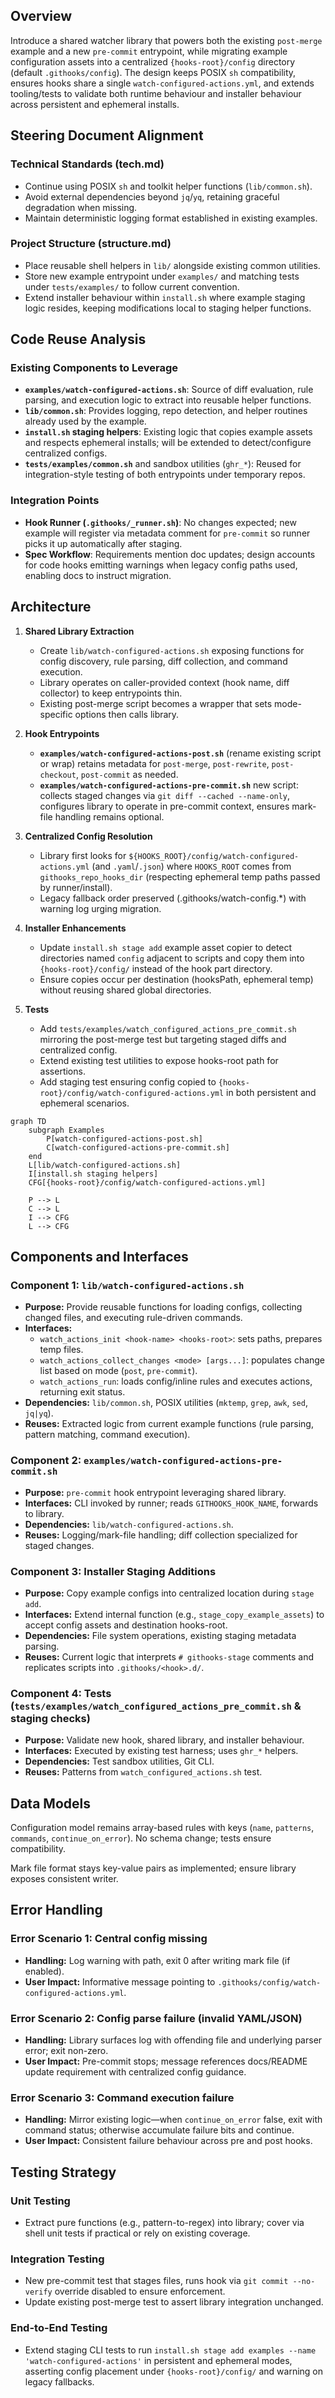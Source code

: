 ## Overview

Introduce a shared watcher library that powers both the existing `post-merge` example and a new `pre-commit` entrypoint, while migrating example configuration assets into a centralized `{hooks-root}/config` directory (default `.githooks/config`). The design keeps POSIX `sh` compatibility, ensures hooks share a single `watch-configured-actions.yml`, and extends tooling/tests to validate both runtime behaviour and installer behaviour across persistent and ephemeral installs.

## Steering Document Alignment

### Technical Standards (tech.md)
- Continue using POSIX `sh` and toolkit helper functions (`lib/common.sh`).
- Avoid external dependencies beyond `jq`/`yq`, retaining graceful degradation when missing.
- Maintain deterministic logging format established in existing examples.

### Project Structure (structure.md)
- Place reusable shell helpers in `lib/` alongside existing common utilities.
- Store new example entrypoint under `examples/` and matching tests under `tests/examples/` to follow current convention.
- Extend installer behaviour within `install.sh` where example staging logic resides, keeping modifications local to staging helper functions.

## Code Reuse Analysis

### Existing Components to Leverage
- **`examples/watch-configured-actions.sh`**: Source of diff evaluation, rule parsing, and execution logic to extract into reusable helper functions.
- **`lib/common.sh`**: Provides logging, repo detection, and helper routines already used by the example.
- **`install.sh` staging helpers**: Existing logic that copies example assets and respects ephemeral installs; will be extended to detect/configure centralized configs.
- **`tests/examples/common.sh`** and sandbox utilities (`ghr_*`): Reused for integration-style testing of both entrypoints under temporary repos.

### Integration Points
- **Hook Runner (`.githooks/_runner.sh`)**: No changes expected; new example will register via metadata comment for `pre-commit` so runner picks it up automatically after staging.
- **Spec Workflow**: Requirements mention doc updates; design accounts for code hooks emitting warnings when legacy config paths used, enabling docs to instruct migration.

## Architecture

1. **Shared Library Extraction**
   - Create `lib/watch-configured-actions.sh` exposing functions for config discovery, rule parsing, diff collection, and command execution.
   - Library operates on caller-provided context (hook name, diff collector) to keep entrypoints thin.
   - Existing post-merge script becomes a wrapper that sets mode-specific options then calls library.

2. **Hook Entrypoints**
   - **`examples/watch-configured-actions-post.sh`** (rename existing script or wrap) retains metadata for `post-merge`, `post-rewrite`, `post-checkout`, `post-commit` as needed.
   - **`examples/watch-configured-actions-pre-commit.sh`** new script: collects staged changes via `git diff --cached --name-only`, configures library to operate in pre-commit context, ensures mark-file handling remains optional.

3. **Centralized Config Resolution**
   - Library first looks for `${HOOKS_ROOT}/config/watch-configured-actions.yml` (and `.yaml`/`.json`) where `HOOKS_ROOT` comes from `githooks_repo_hooks_dir` (respecting ephemeral temp paths passed by runner/install).
   - Legacy fallback order preserved (.githooks/watch-config.*) with warning log urging migration.

4. **Installer Enhancements**
   - Update `install.sh stage add` example asset copier to detect directories named `config` adjacent to scripts and copy them into `{hooks-root}/config/` instead of the hook part directory.
   - Ensure copies occur per destination (hooksPath, ephemeral temp) without reusing shared global directories.

5. **Tests**
   - Add `tests/examples/watch_configured_actions_pre_commit.sh` mirroring the post-merge test but targeting staged diffs and centralized config.
   - Extend existing test utilities to expose hooks-root path for assertions.
   - Add staging test ensuring config copied to `{hooks-root}/config/watch-configured-actions.yml` in both persistent and ephemeral scenarios.

```mermaid
graph TD
    subgraph Examples
        P[watch-configured-actions-post.sh]
        C[watch-configured-actions-pre-commit.sh]
    end
    L[lib/watch-configured-actions.sh]
    I[install.sh staging helpers]
    CFG[{hooks-root}/config/watch-configured-actions.yml]

    P --> L
    C --> L
    I --> CFG
    L --> CFG
```

## Components and Interfaces

### Component 1: `lib/watch-configured-actions.sh`
- **Purpose:** Provide reusable functions for loading configs, collecting changed files, and executing rule-driven commands.
- **Interfaces:**
  - `watch_actions_init <hook-name> <hooks-root>`: sets paths, prepares temp files.
  - `watch_actions_collect_changes <mode> [args...]`: populates change list based on mode (`post`, `pre-commit`).
  - `watch_actions_run`: loads config/inline rules and executes actions, returning exit status.
- **Dependencies:** `lib/common.sh`, POSIX utilities (`mktemp`, `grep`, `awk`, `sed`, `jq|yq`).
- **Reuses:** Extracted logic from current example functions (rule parsing, pattern matching, command execution).

### Component 2: `examples/watch-configured-actions-pre-commit.sh`
- **Purpose:** `pre-commit` hook entrypoint leveraging shared library.
- **Interfaces:** CLI invoked by runner; reads `GITHOOKS_HOOK_NAME`, forwards to library.
- **Dependencies:** `lib/watch-configured-actions.sh`.
- **Reuses:** Logging/mark-file handling; diff collection specialized for staged changes.

### Component 3: Installer Staging Additions
- **Purpose:** Copy example configs into centralized location during `stage add`.
- **Interfaces:** Extend internal function (e.g., `stage_copy_example_assets`) to accept config assets and destination hooks-root.
- **Dependencies:** File system operations, existing staging metadata parsing.
- **Reuses:** Current logic that interprets `# githooks-stage` comments and replicates scripts into `.githooks/<hook>.d/`.

### Component 4: Tests (`tests/examples/watch_configured_actions_pre_commit.sh` & staging checks)
- **Purpose:** Validate new hook, shared library, and installer behaviour.
- **Interfaces:** Executed by existing test harness; uses `ghr_*` helpers.
- **Dependencies:** Test sandbox utilities, Git CLI.
- **Reuses:** Patterns from `watch_configured_actions.sh` test.

## Data Models

Configuration model remains array-based rules with keys (`name`, `patterns`, `commands`, `continue_on_error`). No schema change; tests ensure compatibility.

Mark file format stays key-value pairs as implemented; ensure library exposes consistent writer.

## Error Handling

### Error Scenario 1: Central config missing
- **Handling:** Log warning with path, exit 0 after writing mark file (if enabled).
- **User Impact:** Informative message pointing to `.githooks/config/watch-configured-actions.yml`.

### Error Scenario 2: Config parse failure (invalid YAML/JSON)
- **Handling:** Library surfaces log with offending file and underlying parser error; exit non-zero.
- **User Impact:** Pre-commit stops; message references docs/README update requirement with centralized config guidance.

### Error Scenario 3: Command execution failure
- **Handling:** Mirror existing logic—when `continue_on_error` false, exit with command status; otherwise accumulate failure bits and continue.
- **User Impact:** Consistent failure behaviour across pre and post hooks.

## Testing Strategy

### Unit Testing
- Extract pure functions (e.g., pattern-to-regex) into library; cover via shell unit tests if practical or rely on existing coverage.

### Integration Testing
- New pre-commit test that stages files, runs hook via `git commit --no-verify` override disabled to ensure enforcement.
- Update existing post-merge test to assert library integration unchanged.

### End-to-End Testing
- Extend staging CLI tests to run `install.sh stage add examples --name 'watch-configured-actions'` in persistent and ephemeral modes, asserting config placement under `{hooks-root}/config/` and warning on legacy fallbacks.
